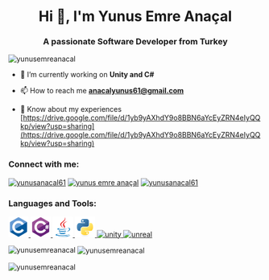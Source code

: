 <h1 align="center">Hi 👋, I'm Yunus Emre Anaçal</h1>
<h3 align="center">A passionate Software Developer from Turkey</h3>

<p align="left"> <img src="https://komarev.com/ghpvc/?username=yunusemreanacal&label=Profile%20views&color=0e75b6&style=flat" alt="yunusemreanacal" /> </p>

- 🔭 I’m currently working on **Unity and C#**

- 📫 How to reach me **anacalyunus61@gmail.com**

- 📄 Know about my experiences [https://drive.google.com/file/d/1yb9yAXhdY9o8BBN6aYcEyZRN4eIyQQkp/view?usp=sharing](https://drive.google.com/file/d/1yb9yAXhdY9o8BBN6aYcEyZRN4eIyQQkp/view?usp=sharing)

<h3 align="left">Connect with me:</h3>
<p align="left">
<a href="https://twitter.com/yunusanacal61" target="blank"><img align="center" src="https://raw.githubusercontent.com/rahuldkjain/github-profile-readme-generator/master/src/images/icons/Social/twitter.svg" alt="yunusanacal61" height="30" width="40" /></a>
<a href="https://linkedin.com/in/yunus emre anaçal" target="blank"><img align="center" src="https://raw.githubusercontent.com/rahuldkjain/github-profile-readme-generator/master/src/images/icons/Social/linked-in-alt.svg" alt="yunus emre anaçal" height="30" width="40" /></a>
<a href="https://instagram.com/yunusanacal61" target="blank"><img align="center" src="https://raw.githubusercontent.com/rahuldkjain/github-profile-readme-generator/master/src/images/icons/Social/instagram.svg" alt="yunusanacal61" height="30" width="40" /></a>
</p>

<h3 align="left">Languages and Tools:</h3>
<p align="left"> <a href="https://www.cprogramming.com/" target="_blank" rel="noreferrer"> <img src="https://raw.githubusercontent.com/devicons/devicon/master/icons/c/c-original.svg" alt="c" width="40" height="40"/> </a> <a href="https://www.w3schools.com/cs/" target="_blank" rel="noreferrer"> <img src="https://raw.githubusercontent.com/devicons/devicon/master/icons/csharp/csharp-original.svg" alt="csharp" width="40" height="40"/> </a> <a href="https://www.java.com" target="_blank" rel="noreferrer"> <img src="https://raw.githubusercontent.com/devicons/devicon/master/icons/java/java-original.svg" alt="java" width="40" height="40"/> </a> <a href="https://www.python.org" target="_blank" rel="noreferrer"> <img src="https://raw.githubusercontent.com/devicons/devicon/master/icons/python/python-original.svg" alt="python" width="40" height="40"/> </a> <a href="https://unity.com/" target="_blank" rel="noreferrer"> <img src="https://www.vectorlogo.zone/logos/unity3d/unity3d-icon.svg" alt="unity" width="40" height="40"/> </a> <a href="https://unrealengine.com/" target="_blank" rel="noreferrer"> <img src="https://raw.githubusercontent.com/kenangundogan/fontisto/036b7eca71aab1bef8e6a0518f7329f13ed62f6b/icons/svg/brand/unreal-engine.svg" alt="unreal" width="40" height="40"/> </a> </p>

<p><img align="left" src="https://github-readme-stats.vercel.app/api/top-langs?username=yunusemreanacal&show_icons=true&locale=en&layout=compact" alt="yunusemreanacal" /></p>

<p>&nbsp;<img align="center" src="https://github-readme-stats.vercel.app/api?username=yunusemreanacal&show_icons=true&locale=en" alt="yunusemreanacal" /></p>

<p><img align="center" src="https://github-readme-streak-stats.herokuapp.com/?user=yunusemreanacal&" alt="yunusemreanacal" /></p>
